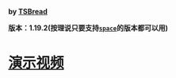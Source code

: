 **by [TSBread](https://space.bilibili.com/450655172 "转到TSBread的B站")**

**版本：1.19.2(按理说只要支持[`space`](https://www.bilibili.com/read/cv15732133 "ctrl+f搜索space")的版本都可以用)**

# [演示视频](https://www.bilibili.com/video/BV1GT411P72M)
